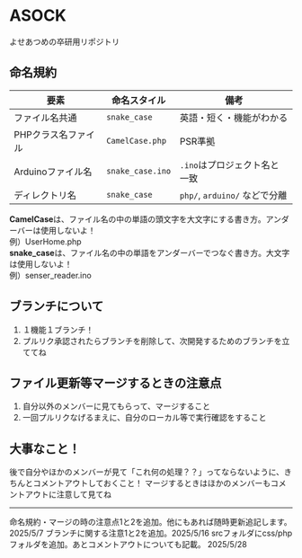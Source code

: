 # ASOCK
よせあつめの卒研用リポジトリ
## 命名規約
| 要素           | 命名スタイル           | 備考                       |
| ------------ | ---------------- | ------------------------ |
| ファイル名共通      | `snake_case`     | 英語・短く・機能がわかる             |
| PHPクラス名ファイル  | `CamelCase.php`  | PSR準拠                    |
| Arduinoファイル名 | `snake_case.ino` | `.ino`はプロジェクト名と一致        |
| ディレクトリ名      | `snake_case`     | `php/`, `arduino/` などで分離 |

**CamelCase**は、ファイル名の中の単語の頭文字を大文字にする書き方。アンダーバーは使用しないよ！<br>
例）UserHome.php<br>
**snake_case**は、ファイル名の中の単語をアンダーバーでつなぐ書き方。大文字は使用しないよ！<br>
例）senser_reader.ino<br>

## ブランチについて
1. １機能１ブランチ！
2. プルリク承認されたらブランチを削除して、次開発するためのブランチを立ててね

## ファイル更新等マージするときの注意点
1. 自分以外のメンバーに見てもらって、マージすること
2. 一回プルリクなげるまえに、自分のローカル等で実行確認をすること

## 大事なこと！
後で自分やほかのメンバーが見て「これ何の処理？？」ってならないように、きちんとコメントアウトしておくこと！
マージするときはほかのメンバーもコメントアウトに注意して見てね
******
命名規約・マージの時の注意点1と2を追加。他にもあれば随時更新追記します。 2025/5/7
ブランチに関する注意1と2を追加。2025/5/16
srcフォルダにcss/phpフォルダを追加。あとコメントアウトについても記載。 2025/5/28
